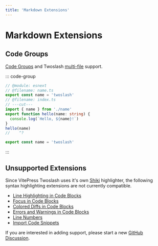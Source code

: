 ```yaml
---
title: 'Markdown Extensions'
---
```


# Markdown Extensions

## Code Groups

[Code Groups](https://vitepress.dev/guide/markdown#code-groups) and Twoslash [multi-file](/api/multi-file) support.

::: code-group

```ts twoslash [index.ts]
// @module: esnext
// @filename: name.ts
export const name = 'twoslash'
// @filename: index.ts
// ---cut---
import { name } from './name'
export function hello(name: string) {
  console.log(`Hello, ${name}!`)
}
hello(name)
//    ^?
```

```ts twoslash [name.ts]
export const name = 'twoslash'
```

:::

## Unsupported Extensions

Since VitePress Twoslash uses it's own [Shiki](https://github.com/shikijs/shiki) highlighter, the following syntax highlighting extensions are not currently compatible.

- [Line Highlighting in Code Blocks](https://vitepress.dev/guide/markdown#line-highlighting-in-code-blocks)
- [Focus in Code Blocks](https://vitepress.dev/guide/markdown#focus-in-code-blocks)
- [Colored Diffs in Code Blocks](https://vitepress.dev/guide/markdown#colored-diffs-in-code-blocks)
- [Errors and Warnings in Code Blocks](https://vitepress.dev/guide/markdown#errors-and-warnings-in-code-blocks)
- [Line Numbers](https://vitepress.dev/guide/markdown#line-numbers)
- [Import Code Snippets](https://vitepress.dev/guide/markdown#import-code-snippets)

If you are interested in adding support, please start a new [GitHub Discussion](https://github.com/wagmi-dev/vitepress-plugin-shiki-twoslash).
